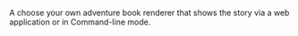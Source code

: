 A choose your own adventure book renderer that shows the story via a web application or in Command-line mode.
